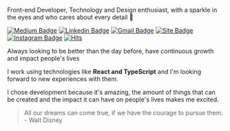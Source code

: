

Front-end Developer, Technology and Design enthusiast, with a sparkle in the eyes and who cares about every detail 💜

[![Medium Badge](https://img.shields.io/badge/-Giovanna%20Linda-6633cc?style=flat-square&logo=Medium&logoColor=white&link=mailto:https://medium.com/@eugiovannasouza)](https://medium.com/@eugiovannasouza)
[![Linkedin Badge](https://img.shields.io/badge/-Giovanna%20Linda-6633cc?style=flat-square&logo=Linkedin&logoColor=white&link=https://www.linkedin.com/in/giovannalinda)](https://www.linkedin.com/in/giovannalinda) 
[![Gmail Badge](https://img.shields.io/badge/-eugiovannasouza@gmail.com-6633cc?style=flat-square&logo=Gmail&logoColor=white&link=mailto:eugiovannasouza@gmail.com)](mailto:eugiovannasouza@gmail.com)
[![Site Badge](https://img.shields.io/badge/-giovanna.dev-6633cc?style=flat-square&logo=react&logoColor=white&labelColor=6633cc&link=https://eugiovannasouza-dev.vercel.app)]([https://giovanna-dev.vercel.app](https://eugiovannasouza-dev.vercel.app/)) 
[![Instagram Badge](https://img.shields.io/badge/-@oigiovannasouza-6633cc?style=flat-square&labelColor=6633cc&logo=instagram&logoColor=white&link=https://www.instagram.com/oigiovannasouza)](https://www.instagram.com/oigiovannasouza)
[![Hits](https://hits.seeyoufarm.com/api/count/incr/badge.svg?url=https%3A%2F%2Fgithub.com%2Fgiovannalinda&count_bg=%236633CC&title_bg=%236633CC&icon=&icon_color=%23E7E7E7&title=View+profile&edge_flat=true)](https://hits.seeyoufarm.com)

Always looking to be better than the day before, have continuous growth and impact people's lives

I work using technologies like <strong>React and TypeScript</strong> and I'm looking forward to new experiences with them.

I chose development because it's amazing, the amount of things that can be created and the impact it can have on people's lives makes me excited.
    
> All our dreams can come true, if we have the courage to pursue them. - Walt Disney

